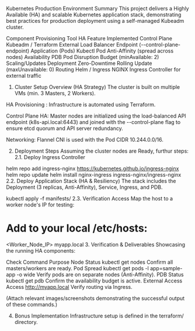 Kubernetes Production Environment Summary
This project delivers a Highly Available (HA) and scalable Kubernetes application stack, demonstrating best practices for production deployment using a self-managed Kubeadm cluster.

Component	    Provisioning Tool	HA Feature Implemented
Control Plane	Kubeadm / Terraform	External Load Balancer Endpoint (--control-plane-endpoint)
Application (Pods)	Kubectl	Pod Anti-Affinity (spread across nodes)
Availability	PDB	Pod Disruption Budget (minAvailable: 2)
Scaling/Updates	Deployment	Zero-Downtime Rolling Update (maxUnavailable: 0)
Routing	Helm / Ingress	NGINX Ingress Controller for external traffic


1. Cluster Setup Overview (HA Strategy)
The cluster is built on multiple VMs (min. 3 Masters, 2 Workers).

HA Provisioning : Infrastructure is automated using Terraform.

Control Plane HA: Master nodes are initialized using the load-balanced API endpoint (k8s-api.local:6443) and joined with the --control-plane flag to ensure etcd quorum and API server redundancy.

Networking: Flannel CNI is used with the Pod CIDR 10.244.0.0/16.

2. Deployment Steps
Assuming the cluster nodes are Ready, furthur steps:
2.1. Deploy Ingress Controller


helm repo add ingress-nginx https://kubernetes.github.io/ingress-nginx
helm repo update
helm install nginx-ingress ingress-nginx/ingress-nginx
2.2. Deploy Application Stack (HA & Resiliency)
The stack includes the Deployment (3 replicas, Anti-Affinity), Service, Ingress, and PDB.



kubectl apply -f manifests/
2.3. Verification Access
Map the host to a worker node's IP for testing:



# Add to your local /etc/hosts:
<Worker_Node_IP> myapp.local
3. Verification & Deliverables
Showcasing the running HA components:

Check	Command	Purpose
Node Status	kubectl get nodes	Confirm all masters/workers are ready.
Pod Spread	kubectl get pods -l app=sample-app -o wide	Verify pods are on separate nodes (Anti-Affinity).
PDB Status	kubectl get pdb	Confirm the availability budget is active.
External Access	Access http://myapp.local	Verify routing via Ingress.


(Attach relevant images/screenshots demonstrating the successful output of these commands.)

4. Bonus Implementation
 Infrastructure setup is defined in the terraform/ directory.

